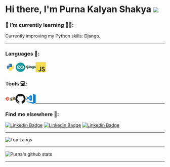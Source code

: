 # Hi there, I'm Purna Kalyan Shakya <img src="https://media.giphy.com/media/hvRJCLFzcasrR4ia7z/giphy.gif" width="30px">

### 🌱 I’m currently learning  👨‍💻:
Currently improving my Python skills: Django.

****

### Languages :page_with_curl::

<img align="left" alt="Python" width="32px" src="https://raw.githubusercontent.com/github/explore/80688e429a7d4ef2fca1e82350fe8e3517d3494d/topics/python/python.png" />
<img align="left" alt="Arduino" width="32px" src="https://raw.githubusercontent.com/github/explore/80688e429a7d4ef2fca1e82350fe8e3517d3494d/topics/arduino/arduino.png" />
<img align="left" alt="Django" width="32px" src="https://raw.githubusercontent.com/github/explore/80688e429a7d4ef2fca1e82350fe8e3517d3494d/topics/django/django.png" />
<img align="left" alt="JavaScript" width="32px" src="https://raw.githubusercontent.com/github/explore/80688e429a7d4ef2fca1e82350fe8e3517d3494d/topics/javascript/javascript.png" />

<br />
<br/ >

### Tools :computer::

<img align="left" alt="Git" width="32px" src="https://raw.githubusercontent.com/github/explore/80688e429a7d4ef2fca1e82350fe8e3517d3494d/topics/git/git.png" />
<img align="left" alt="GitHub" width="32px" src="https://raw.githubusercontent.com/github/explore/78df643247d429f6cc873026c0622819ad797942/topics/github/github.png" />
<img align="left" alt="Visual Studio Code" width="32px" src="https://raw.githubusercontent.com/github/explore/80688e429a7d4ef2fca1e82350fe8e3517d3494d/topics/visual-studio-code/visual-studio-code.png" />

<br />

****

### Find me elsewhere :milky_way::
[![Linkedin Badge](https://img.shields.io/badge/LinkedIn-purnashakya-0e76a8?style=flat-square&logo=Linkedin&logoColor=0e76a8&link=https://www.linkedin.com/in/purnashakya/)](https://www.linkedin.com/in/purnashakya/)  [![Linkedin Badge](https://img.shields.io/badge/Facebook-landxcape09-3b5998?style=flat-square&logo=Facebook&logoColor=3b5998&link=https://www.linkedin.com/in/purnashakya/)](https://www.facebook.com/landxcape09)  [![Linkedin Badge](https://img.shields.io/badge/Instagram-landxcape09-red?style=flat-square&logo=Instagram&logoColor=red&link=https://www.linkedin.com/in/purnashakya/)](https://www.instagram.com/landxcape09/)

****

![Top Langs](https://github-readme-stats.vercel.app/api/top-langs/?username=landxcape&theme=radical&hide=html&exclude_repo=rgb,dmd2-libraries,dmd2-learning,dmd2-animation_pt2,web-scrap,django-learn-2020)

****

![Purna's github stats](https://github-readme-stats.vercel.app/api?username=landxcape&show_icons=true&theme=radical)

****
